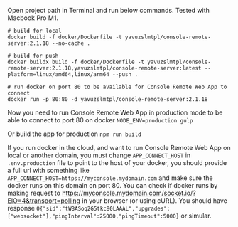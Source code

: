 Open project path in Terminal and run below commands. Tested with Macbook Pro M1.

```
# build for local
docker build -f docker/Dockerfile -t yavuzslmtpl/console-remote-server:2.1.18 --no-cache .

# build for push
docker buildx build -f docker/Dockerfile -t yavuzslmtpl/console-remote-server:2.1.18,yavuzslmtpl/console-remote-server:latest --platform=linux/amd64,linux/arm64 --push .

# run docker on port 80 to be available for Console Remote Web App to connect 
docker run -p 80:80 -d yavuzslmtpl/console-remote-server:2.1.18
```

Now you need to run Console Remote Web App in production mode to be able to connect to port 80 on docker
`NODE_ENV=production gulp`

Or build the app for production
`npm run build`

If you run docker in the cloud, and want to run Console Remote Web App on local or another domain, you must change `APP_CONNECT_HOST` in `.env.production` file to point to the host of your docker, you should provide a full url with something like `APP_CONNECT_HOST=https://myconsole.mydomain.com` and make sure the docker runs on this domain on port 80. You can check if docker runs by making request to https://myconsole.mydomain.com/socket.io/?EIO=4&transport=polling in your browser (or using cURL). You should have response `0{"sid":"tWBASoq2G5tkc80LAAAL","upgrades":["websocket"],"pingInterval":25000,"pingTimeout":5000}` or simular.
